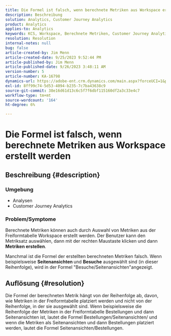 ```yaml
---
title: Die Formel ist falsch, wenn berechnete Metriken aus Workspace erstellt werden
description: Beschreibung
solution: Analytics, Customer Journey Analytics
product: Analytics
applies-to: Analytics
keywords: KCS, Workspace, Berechnete Metriken, Customer Journey Analytics
resolution: Resolution
internal-notes: null
bug: false
article-created-by: Jim Menn
article-created-date: 9/25/2023 9:52:44 PM
article-published-by: Jim Menn
article-published-date: 9/26/2023 3:48:11 AM
version-number: 5
article-number: KA-16798
dynamics-url: https://adobe-ent.crm.dynamics.com/main.aspx?forceUCI=1&pagetype=entityrecord&etn=knowledgearticle&id=15729ad8-ed5b-ee11-be6f-6045bd006268
exl-id: 8ff99c74-5d53-4094-b235-7c7ba43638c9
source-git-commit: 38e16d61d13c6c5f7f6dbf115160df2a3c33e4c7
workflow-type: tm+mt
source-wordcount: '164'
ht-degree: 6%

---
```


# Die Formel ist falsch, wenn berechnete Metriken aus Workspace erstellt werden

## Beschreibung {#description}


### <b>Umgebung</b>

- Analysen
- Customer Journey Analytics


### <b>Problem/Symptome</b>

Berechnete Metriken können auch durch Auswahl von Metriken aus der Freiformtabelle Workspace erstellt werden. Der Benutzer kann den Metriksatz auswählen, dann mit der rechten Maustaste klicken und dann <b>Metriken erstellen</b>.

Manchmal ist die Formel der erstellten berechneten Metriken falsch. Wenn beispielsweise <b>Seitenansichten </b>und <b>Besuche</b> ausgewählt sind (in dieser Reihenfolge), wird in der Formel &quot;Besuche/Seitenansichten&quot;angezeigt.


## Auflösung {#resolution}


Die Formel der berechneten Metrik hängt von der Reihenfolge ab, davon, wie Metriken in der Freiformtabelle platziert werden und nicht von der Reihenfolge, in der sie ausgewählt sind. Wenn beispielsweise die Reihenfolge der Metriken in der Freiformtabelle Bestellungen und dann Seitenansichten ist, lautet die Formel Bestellungen/Seitenansichten/ und wenn die Metriken als Seitenansichten und dann Bestellungen platziert werden, lautet die Formel Seitenansichten/Bestellungen.

